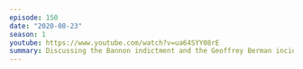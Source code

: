 ```yaml
---
episode: 150
date: "2020-08-23"
season: 1
youtube: https://www.youtube.com/watch?v=ua64SYY08rE
summary: Discussing the Bannon indictment and the Geoffrey Berman incident
---
```

